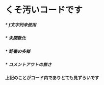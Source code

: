 # くそ汚いコードです

##### * f文字列未使用
##### * 未関数化
##### * 辞書の多様
##### * コメントアウトの無さ

#### 上記のことがコード内でありとても見ずらいです